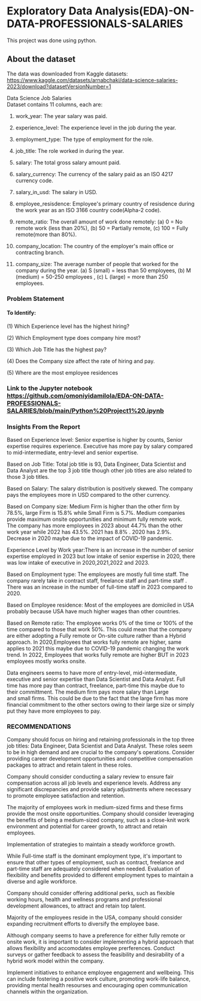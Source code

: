 # Exploratory Data Analysis(EDA)-ON-DATA-PROFESSIONALS-SALARIES
This project was done using python.


## About the dataset

The data was downloaded from Kaggle datasets: https://www.kaggle.com/datasets/arnabchaki/data-science-salaries-2023/download?datasetVersionNumber=1

Data Science Job Salaries  
Dataset contains 11 columns, each are: 



1.  work_year: The year salary was paid.



2.  experience_level: The experience level in the job during the year.
      
      
      
3.  employment_type: The type of employment for the role.
      
      
      
4.  job_title: The role worked in during the year.



5.  salary: The total gross salary amount paid.



6.  salary_currency: The currency of the salary paid as an ISO 4217 currency code.



7.  salary_in_usd: The salary in USD.



8.  employee_resisdence: Employee's primary country of resisdence during the work year as an ISO 3166 country code(Alpha-2 code).



9.  remote_ratio: The overall amount of work done remotely:
        (a) 0 = No remote work (less than 20%),
        (b) 50 = Partially remote,
        (c) 100 = Fully remote(more than 80%).
        
        
        
10. company_location: The country of the employer's main office or contracting branch.



11. company_size: The average number of people that worked for the company during the year.
        (a) S (small) = less than 50 employees,
        (b) M (medium) = 50-250 employees ,
        (c) L (large) = more than 250 employees.

### Problem Statement

#### To Identify:
    
(1) Which Experience level has the highest hiring?

(2) Which Employment type does company hire most?

(3) Which Job Title has the highest pay?

(4) Does the Company size affect the rate of hiring and pay.

(5) Where are the most employee residences
 
### Link to the Jupyter notebook https://github.com/omoniyidamilola/EDA-ON-DATA-PROFESSIONALS-SALARIES/blob/main/Python%20Project1%20.ipynb 

### Insights From the Report

Based on Experience level: Senior expertise is higher by counts, Senior expertise requires experience. Executive has more pay by salary compared to mid-intermediate, entry-level and senior expertise.  
    
Based on Job Title: Total job title is 93, Data Engineer, Data Scientist and Data Analyst are the top 3 job title though other job titles are also related to those 3 job titles. 
    
Based on Salary: The salary distribution is positively skewed. The company pays the employees more in USD compared to the other currency.         
    
Based on Company size: Medium Firm is higher than the other firm by 78.5%, large Firm is 15.8% while Small Firm is 5.7%.  Medium companies provide maximum onsite opportunities and minimum fully remote work.                                                                          
The company has more employees in 2023 about 44.7% than the other work year while 2022 has 43.5%. 2021 has 8.8% .  2020 has 2.9%. Decrease in 2020 maybe due to the impact of COVID-19 pandemic.                   
    
Experience Level by Work year:There is an increase in the number of senior expertise employed in 2023 but low intake of senior expertise in 2020, there was low intake of executive in 2020,2021,2022 and 2023.   
    
Based on Employment type: The employees are mostly full time staff. The company rarely take in contract staff, freelance staff and part-time staff  . 
There was an increase in the number of full-time staff in 2023 compared to 2020.   

Based on Employee residence: Most of the employees are domiciled in USA probably because USA have much higher wages than other countries.

Based on Remote ratio: The employee works 0% of the time or 100% of the time compared to those that work 50%. This could mean that the company are either adopting a Fully remote or On-site culture rather than a Hybrid approach.  In 2020,Employees that works fully remote are higher, same applies to 2021 this maybe due to COVID-19 pandemic changing the work trend. In 2022, Employees that works fully remote are higher BUT in 2023 employees mostly works onsite.   

Data engineers seems to have more of entry-level, mid-intermediate, executive and senior expertise than Data Scientist and Data Analyst.  Full time has more pay than contract, freelance, part-time this maybe due to their committment. The medium firm pays more salary than Large and small firms. This could be due to the fact that the large firm has more financial commitment to the other sectors owing to their large size or simply put they have more employees to pay.
    
                                                             

### RECOMMENDATIONS

Company should focus on hiring and retaining professionals in the top three job titles: Data Engineer, Data Scientist and Data Analyst. These roles seem to be in high demand and are crucial to the company's operations. Consider providing career development opportunities and competitive compensation packages to attract and retain talent in these roles.
    
Company should consider conducting a salary review to ensure fair compensation across all job levels and experience levels. Address any significant discrepancies and provide salary adjustments where necessary to promote employee satisfaction and retention.

The majority of employees work in medium-sized firms and these firms provide the most onsite opportunities. Company should consider leveraging the benefits of being a medium-sized company, such as a close-knit work environment and potential for career growth, to attract and retain employees.

Implementation of strategies to maintain a steady workforce growth.

While Full-time staff is the dominant employment type, it's important to ensure that other types of employment, such as contract, freelance and part-time staff are adequately considered when needed. Evaluation of flexibility and benefits provided to different employment types to maintain a diverse and agile workforce.

Company should consider offering additional perks, such as flexible working hours, health and wellness programs and professional development allowances, to attract and retain top talent.

Majority of the employees reside in the USA, company should consider expanding recruitment efforts to diversify the employee base.

Although company seems to have a preference for either fully remote or onsite work, it is important to consider implementing a hybrid approach that allows flexibility and accomodates employee prerferences. Conduct surveys or gather feedback to assess the feasibility and desirability of a hybrid work model within the company.




Implement initiatives to enhance employee engagement and wellbeing. This can include fostering a positive work culture, promoting work-life balance, providing mental health resourses and encouraging open communication channels within the organization.




